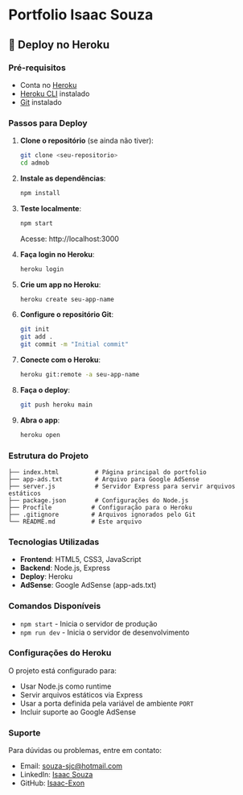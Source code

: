 # Portfolio Isaac Souza

## 🚀 Deploy no Heroku

### Pré-requisitos

- Conta no [Heroku](https://heroku.com)
- [Heroku CLI](https://devcenter.heroku.com/articles/heroku-cli) instalado
- [Git](https://git-scm.com/) instalado

### Passos para Deploy

1. **Clone o repositório** (se ainda não tiver):

   ```bash
   git clone <seu-repositorio>
   cd admob
   ```

2. **Instale as dependências**:

   ```bash
   npm install
   ```

3. **Teste localmente**:

   ```bash
   npm start
   ```

   Acesse: http://localhost:3000

4. **Faça login no Heroku**:

   ```bash
   heroku login
   ```

5. **Crie um app no Heroku**:

   ```bash
   heroku create seu-app-name
   ```

6. **Configure o repositório Git**:

   ```bash
   git init
   git add .
   git commit -m "Initial commit"
   ```

7. **Conecte com o Heroku**:

   ```bash
   heroku git:remote -a seu-app-name
   ```

8. **Faça o deploy**:

   ```bash
   git push heroku main
   ```

9. **Abra o app**:
   ```bash
   heroku open
   ```

### Estrutura do Projeto

```
├── index.html          # Página principal do portfolio
├── app-ads.txt         # Arquivo para Google AdSense
├── server.js           # Servidor Express para servir arquivos estáticos
├── package.json        # Configurações do Node.js
├── Procfile           # Configuração para o Heroku
├── .gitignore         # Arquivos ignorados pelo Git
└── README.md          # Este arquivo
```

### Tecnologias Utilizadas

- **Frontend**: HTML5, CSS3, JavaScript
- **Backend**: Node.js, Express
- **Deploy**: Heroku
- **AdSense**: Google AdSense (app-ads.txt)

### Comandos Disponíveis

- `npm start` - Inicia o servidor de produção
- `npm run dev` - Inicia o servidor de desenvolvimento

### Configurações do Heroku

O projeto está configurado para:

- Usar Node.js como runtime
- Servir arquivos estáticos via Express
- Usar a porta definida pela variável de ambiente `PORT`
- Incluir suporte ao Google AdSense

### Suporte

Para dúvidas ou problemas, entre em contato:

- Email: souza-sjc@hotmail.com
- LinkedIn: [Isaac Souza](http://www.linkedin.com/in/isaacsouzasantos)
- GitHub: [Isaac-Exon](https://github.com/Isaac-Exon)
